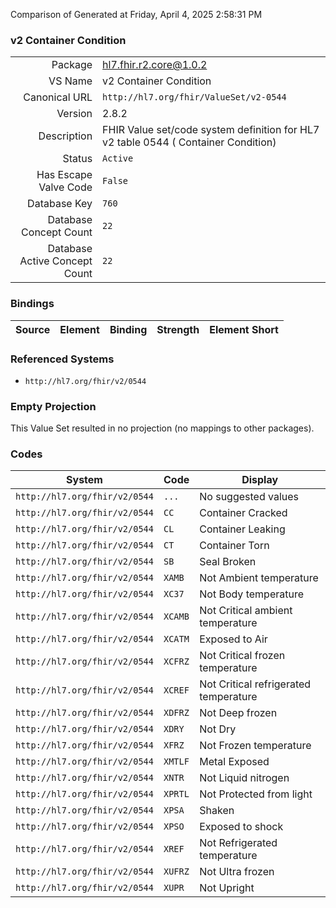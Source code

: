 Comparison of 
Generated at Friday, April 4, 2025 2:58:31 PM

### v2 Container Condition

|      |     |
| ---: | --- |
| Package | hl7.fhir.r2.core@1.0.2 |
| VS Name | v2 Container Condition |
| Canonical URL | `http://hl7.org/fhir/ValueSet/v2-0544` |
| Version | 2.8.2 |
| Description | FHIR Value set/code system definition for HL7 v2 table 0544 ( Container Condition) |
| Status | `Active` |
| Has Escape Valve Code | `False` |
| Database Key | `760` |
| Database Concept Count | `22` |
| Database Active Concept Count | `22` |
### Bindings

| Source | Element | Binding | Strength | Element Short |
| ------ | ------- | ------- | -------- | ------------- |

### Referenced Systems

* `http://hl7.org/fhir/v2/0544`
### Empty Projection

This Value Set resulted in no projection (no mappings to other packages).

### Codes

| System | Code | Display |
| ------ | ---- | ------- |
| `http://hl7.org/fhir/v2/0544` | `...` | No suggested values |
| `http://hl7.org/fhir/v2/0544` | `CC` | Container Cracked |
| `http://hl7.org/fhir/v2/0544` | `CL` | Container Leaking |
| `http://hl7.org/fhir/v2/0544` | `CT` | Container Torn |
| `http://hl7.org/fhir/v2/0544` | `SB` | Seal Broken |
| `http://hl7.org/fhir/v2/0544` | `XAMB` | Not Ambient temperature |
| `http://hl7.org/fhir/v2/0544` | `XC37` | Not Body temperature |
| `http://hl7.org/fhir/v2/0544` | `XCAMB` | Not Critical ambient temperature |
| `http://hl7.org/fhir/v2/0544` | `XCATM` | Exposed to Air |
| `http://hl7.org/fhir/v2/0544` | `XCFRZ` | Not Critical frozen temperature |
| `http://hl7.org/fhir/v2/0544` | `XCREF` | Not Critical refrigerated temperature |
| `http://hl7.org/fhir/v2/0544` | `XDFRZ` | Not Deep frozen |
| `http://hl7.org/fhir/v2/0544` | `XDRY` | Not Dry |
| `http://hl7.org/fhir/v2/0544` | `XFRZ` | Not Frozen temperature |
| `http://hl7.org/fhir/v2/0544` | `XMTLF` | Metal Exposed |
| `http://hl7.org/fhir/v2/0544` | `XNTR` | Not Liquid nitrogen |
| `http://hl7.org/fhir/v2/0544` | `XPRTL` | Not Protected from light |
| `http://hl7.org/fhir/v2/0544` | `XPSA` | Shaken |
| `http://hl7.org/fhir/v2/0544` | `XPSO` | Exposed to shock |
| `http://hl7.org/fhir/v2/0544` | `XREF` | Not Refrigerated temperature |
| `http://hl7.org/fhir/v2/0544` | `XUFRZ` | Not Ultra frozen |
| `http://hl7.org/fhir/v2/0544` | `XUPR` | Not Upright |
